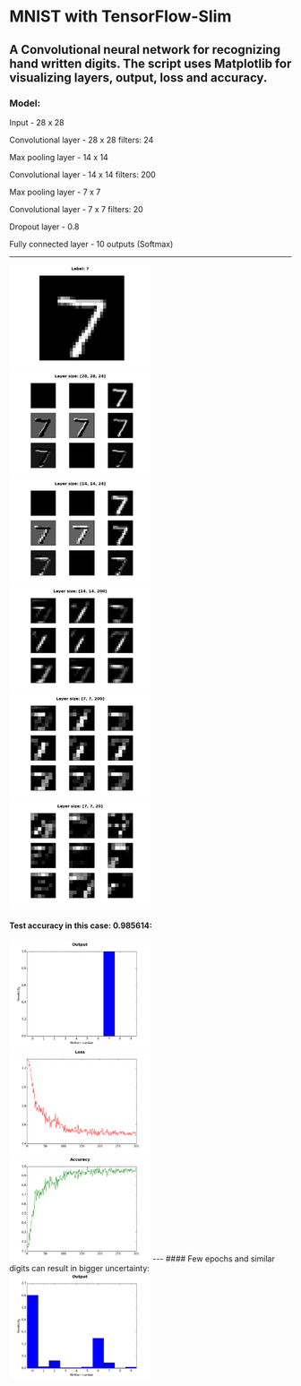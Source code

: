 # MNIST with TensorFlow-Slim

A Convolutional neural network for recognizing hand written digits. The script uses Matplotlib for visualizing layers, output, loss and accuracy.
---
### Model:

Input - 28 x 28

Convolutional layer - 28 x 28 filters: 24

Max pooling layer - 14 x 14

Convolutional layer - 14 x 14 filters: 200

Max pooling layer - 7 x 7

Convolutional layer - 7 x 7 filters: 20

Dropout layer - 0.8

Fully connected layer - 10 outputs (Softmax)

---

<img src="https://github.com/ErlendFax/MNIST-ConvNet-with-TensorFlow/blob/master/Img/figure_1.png" width="50%" height="50%">

<img src="https://github.com/ErlendFax/MNIST-ConvNet-with-TensorFlow/blob/master/Img/figure_4.png" width="50%" height="50%">

<img src="https://github.com/ErlendFax/MNIST-ConvNet-with-TensorFlow/blob/master/Img/figure_5.png" width="50%" height="50%">

<img src="https://github.com/ErlendFax/MNIST-ConvNet-with-TensorFlow/blob/master/Img/figure_6.png" width="50%" height="50%">

<img src="https://github.com/ErlendFax/MNIST-ConvNet-with-TensorFlow/blob/master/Img/figure_7.png" width="50%" height="50%">

<img src="https://github.com/ErlendFax/MNIST-ConvNet-with-TensorFlow/blob/master/Img/figure_8.png" width="50%" height="50%">

#### Test accuracy in this case: 0.985614:
<img src="https://github.com/ErlendFax/MNIST-ConvNet-with-TensorFlow/blob/master/Img/figure_9.png" width="50%" height="50%">

<img src="https://github.com/ErlendFax/MNIST-ConvNet-with-TensorFlow/blob/master/Img/figure_2.png" width="50%" height="50%">

<img src="https://github.com/ErlendFax/MNIST-ConvNet-with-TensorFlow/blob/master/Img/figure_3.png" width="50%" height="50%">
---
#### Few epochs and similar digits can result in bigger uncertainty:
<img src="https://github.com/ErlendFax/MNIST-ConvNet-with-TensorFlow/blob/master/Img/figure_10.png" width="50%" height="50%">
